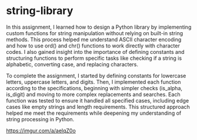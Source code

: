 # string-library

In this assignment, I learned how to design a Python library by implementing custom functions for string manipulation without relying on built-in string methods. This process helped me understand ASCII character encoding and how to use ord() and chr() functions to work directly with character codes. I also gained insight into the importance of defining constants and structuring functions to perform specific tasks like checking if a string is alphabetic, converting case, and replacing characters.

To complete the assignment, I started by defining constants for lowercase letters, uppercase letters, and digits. Then, I implemented each function according to the specifications, beginning with simpler checks (is_alpha, is_digit) and moving to more complex replacements and searches. Each function was tested to ensure it handled all specified cases, including edge cases like empty strings and length requirements. This structured approach helped me meet the requirements while deepening my understanding of string processing in Python.

https://imgur.com/a/aelqZ0o
